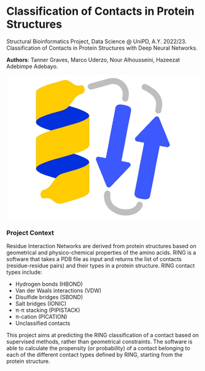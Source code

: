 # Classification of Contacts in Protein Structures

Structural Bioinformatics Project, Data Science @ UniPD, A.Y. 2022/23. Classification of Contacts in Protein Structures with Deep Neural Networks.

__Authors__: Tanner Graves, Marco Uderzo, Nour Alhousseini, Hazeezat Adebimpe Adebayo.

 <p align="center">
  <img width="500" alt="image" src="assets/protein_img.png">
</p>


### Project Context

Residue Interaction Networks are derived from protein structures based on geometrical and physico-chemical properties of the amino acids. RING is a software that takes a PDB file as input and returns the list of contacts (residue-residue pairs) and their types in a protein structure. RING contact types include:

- Hydrogen bonds (HBOND)
- Van der Waals interactions (VDW)
- Disulfide bridges (SBOND)
- Salt bridges (IONIC)
- π-π stacking (PIPISTACK) 
- π-cation (PICATION)
- Unclassified contacts

This project aims at predicting the RING classification of a contact based on supervised methods, rather than geometrical constraints. The software is able to calculate the propensity (or probability) of a contact belonging to each of the different contact types defined by RING, starting from the protein structure.


